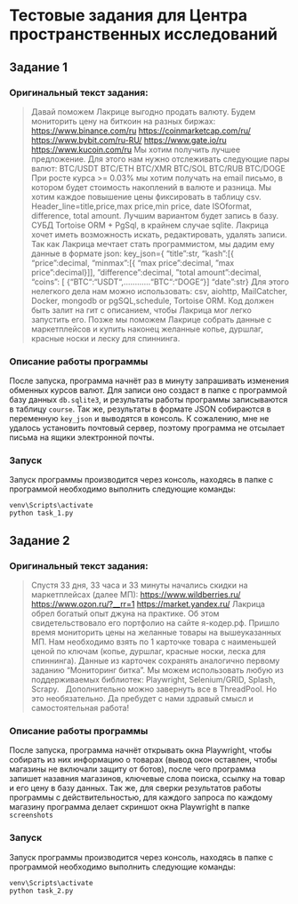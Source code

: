 # Тестовые задания для Центра пространственных исследований
## Задание 1
### Оригинальный текст задания:
> Давай поможем Лакрице выгодно продать валюту. Будем мониторить цену на биткоин на разных биржах:
> https://www.binance.com/ru
> https://coinmarketcap.com/ru/
> https://www.bybit.com/ru-RU/
> https://www.gate.io/ru
> https://www.kucoin.com/ru
> Мы хотим получить лучшее предложение. Для этого нам нужно отслеживать следующие пары валют:
> BTC/USDT
> BTC/ETH
> BTC/XMR
> BTC/SOL
> BTC/RUB
> BTC/DOGE
> При росте курса >= 0.03% мы хотим получать на email письмо, в котором будет стоимость накоплений в валюте и разница.
> Мы хотим каждое повышение цены фиксировать в таблицу csv.
> Header_line=title,price,max price,min price, date ISOformat, difference, total amount.
> Лучшим вариантом будет запись в базу. СУБД Tortoise ORM + PgSql, в крайнем случае sqlite. Лакрица хочет иметь возможность искать, редактировать, удалять записи.
> Так как Лакрица мечтает стать программистом, мы дадим ему данные в формате json:
> key_json={
> “title”:str,
> “kash”:[{
> “price”:decimal,
> “minmax”:[{
> “max price”:decimal,
> ”max price”:decimal}]],
> ”difference”:decimal,
> ”total amount”:decimal,
> “coins”: [
> {“BTC“:“USDT“,............“BTC“:“DOGE“}]
> “date”:str}
> Для этого нелегкого дела нам можно использовать: csv, aiohttp, MailCatcher, Docker, mongodb or pgSQL,schedule, Tortoise ORM.
> Код должен быть залит на гит с описанием, чтобы Лакрица мог легко запустить его. Позже мы поможем Лакрице собрать данные с маркетплейсов и купить наконец желанные копье, дуршлаг, красные носки и леску для спиннинга.
### Описание работы программы
После запуска, программа начнёт раз в минуту запрашивать изменения обменных курсов валют. Для записи оно создаст в папке с программой базу данных `db.sqlite3`, и результаты работы программы записываются в таблицу `course`. Так же, результаты в формате JSON собираются в переменную `key_json` и выводятся в консоль. К сожалению, мне не удалось установить почтовый сервер, поэтому программа не отсылает письма на ящики электронной почты.
### Запуск
Запуск программы производится через консоль, находясь в папке с программой необходимо выполнить следующие команды:

    venv\Scripts\activate
    python task_1.py

## Задание 2
### Оригинальный текст задания:

> Спустя 33 дня, 33 часа и 33 минуты начались скидки на маркетплейсах (далее МП):
> https://www.wildberries.ru/
> https://www.ozon.ru/?__rr=1
> https://market.yandex.ru/
> Лакрица обрел богатый опыт джуна на практике. Об этом свидетельствовало его портфолио на сайте я-кодер.рф.
> Пришло время мониторить цены на желанные товары на вышеуказанных МП. Нам необходимо взять по 1 карточке товара с наименьшей ценой по ключам (копье, дуршлаг, красные носки, леска для спиннинга). Данные из карточек сохранять аналогично первому заданию “Мониторинг битка”.
> Мы можем использовать любую из поддерживаемых библиотек: Playwright, Selenium/GRID, Splash, Scrapy.  
> Дополнительно можно завернуть все в ThreadPool. Но это необязательно.
> Да пребудет с нами здравый смысл и самостоятельная работа!

### Описание работы программы
После запуска, программа начнёт открывать окна Playwright, чтобы собирать из них информацию о товарах (вывод окон оставлен, чтобы магазины не включали защиту от ботов), после чего программа запишет назавния магазинов, ключевые слова поиска, ссылку на товар и его цену в базу данных. Так же, для сверки результатов работы программы с действительностью, для каждого запроса по каждому магазину программа делает скриншот окна Playwright в папке `screenshots`
### Запуск
Запуск программы производится через консоль, находясь в папке с программой необходимо выполнить следующие команды:


    venv\Scripts\activate
    python task_2.py
